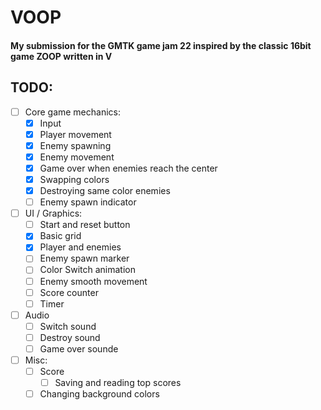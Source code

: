 # VOOP
#### My submission for the GMTK game jam 22 inspired by the classic 16bit game ZOOP written in V

## TODO:

- [ ] Core game mechanics:
    - [x] Input
    - [x] Player movement
    - [x] Enemy spawning
    - [x] Enemy movement
    - [x] Game over when enemies reach the center
    - [x] Swapping colors
    - [x] Destroying same color enemies
    - [ ] Enemy spawn indicator
- [ ] UI / Graphics:
    - [ ] Start and reset button
    - [x] Basic grid
    - [x] Player and enemies
    - [ ] Enemy spawn marker
    - [ ] Color Switch animation
    - [ ] Enemy smooth movement
    - [ ] Score counter
    - [ ] Timer
- [ ] Audio
    - [ ] Switch sound
    - [ ] Destroy sound
    - [ ] Game over sounde
- [ ] Misc:
    - [ ] Score
        - [ ] Saving and reading top scores
    - [ ] Changing background colors
